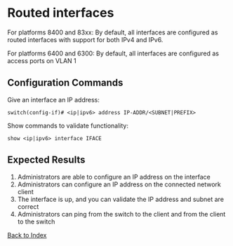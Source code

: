 # Routed interfaces

For platforms 8400 and 83xx: By default, all interfaces are configured as routed interfaces with support for both IPv4 and IPv6.

For platforms 6400 and 6300: By default, all interfaces are configured as access ports on VLAN 1

## Configuration Commands

Give an interface an IP address:

```
switch(config-if)# <ip|ipv6> address IP-ADDR/<SUBNET|PREFIX>
```

Show commands to validate functionality:

```
show <ip|ipv6> interface IFACE
```

## Expected Results

1. Administrators are able to configure an IP address on the interface
2. Administrators can configure an IP address on the connected network client
3. The interface is up, and you can validate the IP address and subnet are correct
4. Administrators can ping from the switch to the client and from the client to the switch

[Back to Index](../README.md)

